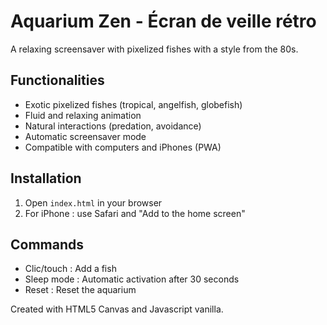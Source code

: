 # Aquarium Zen - Écran de veille rétro
A relaxing screensaver with pixelized fishes with a style from the 80s.

## Functionalities
- Exotic pixelized fishes (tropical, angelfish, globefish)
- Fluid and relaxing animation
- Natural interactions (predation, avoidance)
- Automatic screensaver mode
- Compatible with computers and iPhones (PWA)

## Installation
1. Open `index.html` in your browser
2. For iPhone : use Safari and "Add to the home screen"

## Commands
- Clic/touch : Add a fish
- Sleep mode : Automatic activation after 30 seconds
- Reset : Reset the aquarium

Created with HTML5 Canvas and Javascript vanilla.
